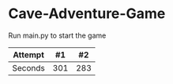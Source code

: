 # Cave-Adventure-Game

Run main.py to start the game

| Attempt | #1  | #2  |
| ------- | --- | --- |
| Seconds | 301 | 283 |
